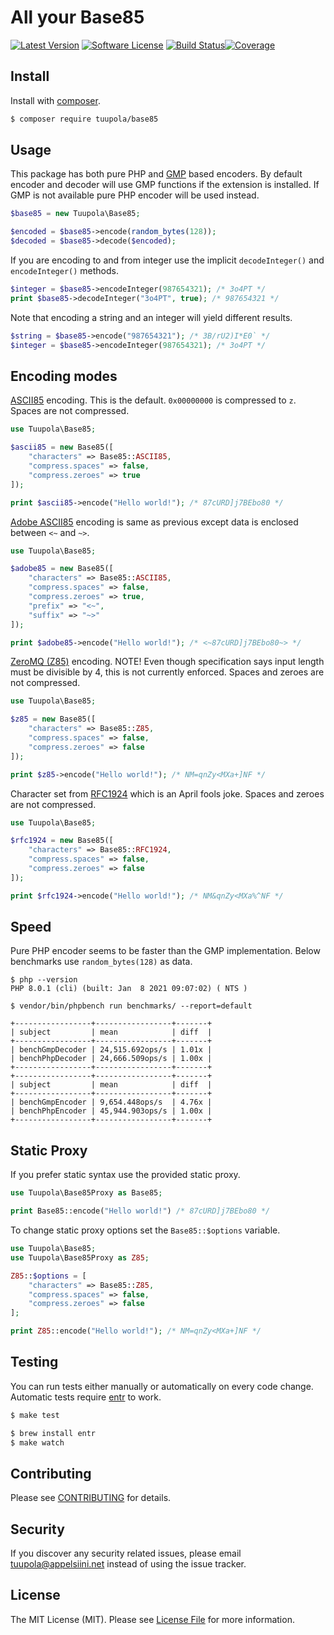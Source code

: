 # All your Base85

[![Latest Version](https://img.shields.io/packagist/v/tuupola/base85.svg?style=flat-square)](https://packagist.org/packages/tuupola/base85)
[![Software License](https://img.shields.io/badge/license-MIT-brightgreen.svg?style=flat-square)](LICENSE.md)
[![Build Status](https://img.shields.io/github/workflow/status/tuupola/base85/Tests/2.x?style=flat-square)](https://github.com/tuupola/base85/actions)[![Coverage](https://img.shields.io/codecov/c/github/tuupola/base85.svg?style=flat-square)](https://codecov.io/github/tuupola/base85)

## Install

Install with [composer](https://getcomposer.org/).

``` bash
$ composer require tuupola/base85
```

## Usage

This package has both pure PHP and [GMP](http://php.net/manual/en/ref.gmp.php) based encoders. By default encoder and decoder will use GMP functions if the extension is installed. If GMP is not available pure PHP encoder will be used instead.

``` php
$base85 = new Tuupola\Base85;

$encoded = $base85->encode(random_bytes(128));
$decoded = $base85->decode($encoded);
```

If you are encoding to and from integer use the implicit `decodeInteger()` and `encodeInteger()` methods.

``` php
$integer = $base85->encodeInteger(987654321); /* 3o4PT */
print $base85->decodeInteger("3o4PT", true); /* 987654321 */
```

Note that encoding a string and an integer will yield different results.

``` php
$string = $base85->encode("987654321"); /* 3B/rU2)I*E0` */
$integer = $base85->encodeInteger(987654321); /* 3o4PT */
```

## Encoding modes

[ASCII85](https://en.wikipedia.org/wiki/Ascii85) encoding. This is the default. `0x00000000` is compressed to `z`. Spaces are not compressed.

``` php
use Tuupola\Base85;

$ascii85 = new Base85([
    "characters" => Base85::ASCII85,
    "compress.spaces" => false,
    "compress.zeroes" => true
]);

print $ascii85->encode("Hello world!"); /* 87cURD]j7BEbo80 */
```

[Adobe ASCII85](https://en.wikipedia.org/wiki/Ascii85) encoding is same as previous except data is enclosed between `<~` and `~>`.

``` php
use Tuupola\Base85;

$adobe85 = new Base85([
    "characters" => Base85::ASCII85,
    "compress.spaces" => false,
    "compress.zeroes" => true,
    "prefix" => "<~",
    "suffix" => "~>"
]);

print $adobe85->encode("Hello world!"); /* <~87cURD]j7BEbo80~> */
```

[ZeroMQ (Z85)](https://rfc.zeromq.org/spec:32/Z85/) encoding. NOTE! Even though specification says input length must be divisible by 4, this is not currently enforced. Spaces and zeroes are not compressed.

``` php
use Tuupola\Base85;

$z85 = new Base85([
    "characters" => Base85::Z85,
    "compress.spaces" => false,
    "compress.zeroes" => false
]);

print $z85->encode("Hello world!"); /* NM=qnZy<MXa+]NF */
```

Character set from [RFC1924](https://tools.ietf.org/html/rfc1924) which is an April fools joke. Spaces and zeroes are not compressed.

``` php
use Tuupola\Base85;

$rfc1924 = new Base85([
    "characters" => Base85::RFC1924,
    "compress.spaces" => false,
    "compress.zeroes" => false
]);

print $rfc1924->encode("Hello world!"); /* NM&qnZy<MXa%^NF */
```

## Speed

Pure PHP encoder seems to be faster than the GMP implementation. Below benchmarks use `random_bytes(128)` as data.

```
$ php --version
PHP 8.0.1 (cli) (built: Jan  8 2021 09:07:02) ( NTS )

$ vendor/bin/phpbench run benchmarks/ --report=default

+-----------------+-----------------+-------+
| subject         | mean            | diff  |
+-----------------+-----------------+-------+
| benchGmpDecoder | 24,515.692ops/s | 1.01x |
| benchPhpDecoder | 24,666.509ops/s | 1.00x |
+-----------------+-----------------+-------+
+-----------------+-----------------+-------+
| subject         | mean            | diff  |
+-----------------+-----------------+-------+
| benchGmpEncoder | 9,654.448ops/s  | 4.76x |
| benchPhpEncoder | 45,944.903ops/s | 1.00x |
+-----------------+-----------------+-------+
```

## Static Proxy

If you prefer static syntax use the provided static proxy.

```php
use Tuupola\Base85Proxy as Base85;

print Base85::encode("Hello world!") /* 87cURD]j7BEbo80 */
```

To change static proxy options set the `Base85::$options` variable.

```php
use Tuupola\Base85;
use Tuupola\Base85Proxy as Z85;

Z85::$options = [
    "characters" => Base85::Z85,
    "compress.spaces" => false,
    "compress.zeroes" => false
];

print Z85::encode("Hello world!"); /* NM=qnZy<MXa+]NF */
```

## Testing

You can run tests either manually or automatically on every code change. Automatic tests require [entr](http://entrproject.org/) to work.

``` bash
$ make test
```
``` bash
$ brew install entr
$ make watch
```

## Contributing

Please see [CONTRIBUTING](CONTRIBUTING.md) for details.

## Security

If you discover any security related issues, please email tuupola@appelsiini.net instead of using the issue tracker.

## License

The MIT License (MIT). Please see [License File](LICENSE.txt) for more information.
